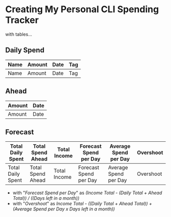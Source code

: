 # Creating My Personal **CLI** Spending Tracker
with tables...

## Daily Spend
|Name|Amount|Date|Tag|
|---|---|---|---|
|Name|Amount|Date|Tag|

## Ahead
|Amount|Date|
|---|---|
|Amount|Date|

## Forecast
|Total Daily Spent|Total Spend Ahead|Total Income|Forecast Spend per Day|Average Spend per Day|Overshoot|
|---|---|---|---|---|---|
|Total Daily Spent|Total Spend Ahead|Total Income|Forecast Spend per Day|Average Spend per Day|Overshoot|

- with "*Forecast Spend per Day*" as *(Income Total - (Daily Total + Ahead Total)) / ((Days left in a month))*
- with "*Overshoot*" as *Income Total - ((Daily Total + Ahead Total)) + (Average Spend per Day x Days left in a month))*
